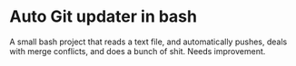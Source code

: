# Auto Git updater in bash
A small bash project that reads a text file, and automatically pushes, deals with merge conflicts, and does a bunch of shit. Needs improvement.
